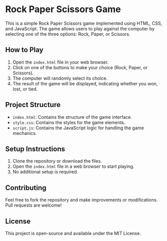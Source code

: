 # Rock Paper Scissors Game

This is a simple Rock Paper Scissors game implemented using HTML, CSS, and JavaScript. The game allows users to play against the computer by selecting one of the three options: Rock, Paper, or Scissors.

## How to Play

1. Open the `index.html` file in your web browser.
2. Click on one of the buttons to make your choice (Rock, Paper, or Scissors).
3. The computer will randomly select its choice.
4. The result of the game will be displayed, indicating whether you won, lost, or tied.

## Project Structure

- `index.html`: Contains the structure of the game interface.
- `style.css`: Contains the styles for the game elements.
- `script.js`: Contains the JavaScript logic for handling the game mechanics.

## Setup Instructions

1. Clone the repository or download the files.
2. Open the `index.html` file in a web browser to start playing.
3. No additional setup is required.

## Contributing

Feel free to fork the repository and make improvements or modifications. Pull requests are welcome!

## License

This project is open-source and available under the MIT License.